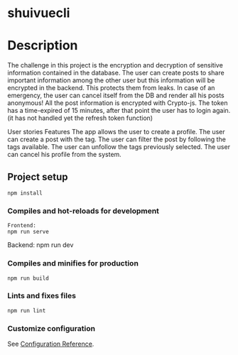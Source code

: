 # shuivuecli
# Description
The challenge in this project is the encryption and decryption of sensitive information contained in the database.
The user can create posts to share important information among the other user but this information will be encrypted in the backend. 
This protects them from leaks. 
In case of an emergency, the user can cancel itself from the DB and render all his posts anonymous!
All the post information is encrypted with Crypto-js.
The token has a time-expired of 15 minutes, after that point the user has to login again. (it has not handled yet the refresh token function)

User stories Features
The app allows the user to create a profile.
The user can create a post with the tag.
The user can filter the post by following the tags available.
The user can unfollow the tags previously selected.
The user can cancel his profile from the system.

## Project setup

```
npm install
```

### Compiles and hot-reloads for development

```
Frontend:
npm run serve
```

Backend:
npm run dev

### Compiles and minifies for production

```
npm run build
```

### Lints and fixes files

```
npm run lint
```

### Customize configuration

See [Configuration Reference](https://cli.vuejs.org/config/).
